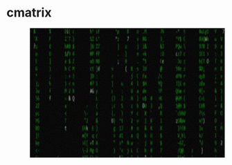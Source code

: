 # cmatrix
 <img align="right" alt="GIF" src="https://github.com/HotuRam/cmatrix/blob/main/cmatrix-image1.gif?raw=true" width="450" height="300" />
